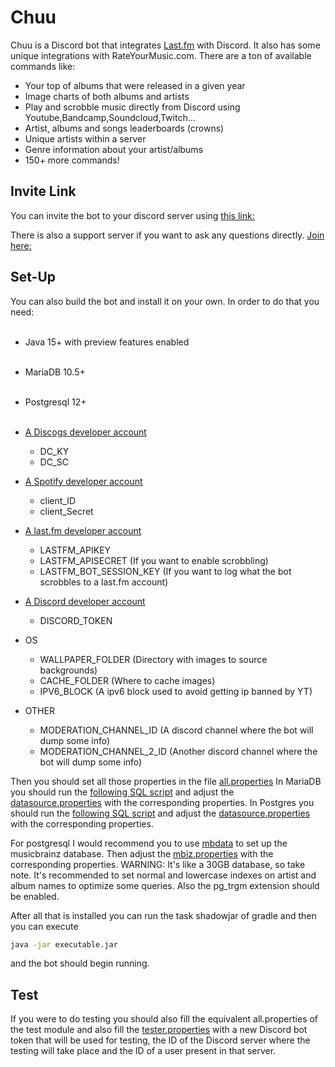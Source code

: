 # Chuu

Chuu is a Discord bot that integrates [Last.fm]([https://www.last.fm/](https://www.last.fm/)) with Discord. It also has
some unique integrations with RateYourMusic.com. There are a ton of available commands like:

- Your top of albums that were released in a given year<br>
- Image charts of both albums and artists<br>
- Play and scrobble music directly from Discord using Youtube,Bandcamp,Soundcloud,Twitch...
- Artist, albums and songs leaderboards (crowns)<br>
- Unique artists within a server<br>
- Genre information about your artist/albums<br>
- 150+ more commands!

## Invite Link

You can invite the bot to your discord server
using [this link:](https://discordapp.com/oauth2/authorize?scope=bot&client_id=537353774205894676&permissions=387136)

There is also a support server if you want to ask any questions directly. [Join here:](https://discord.gg/HQGqYD7)

## Set-Up

You can also build the bot and install it on your own. In order to do that you need:<br><br>

- Java 15+ with preview features enabled<br><br>
- MariaDB 10.5+<br><br>
- Postgresql 12+<br><br>
- [A Discogs developer account](https://www.discogs.com/developers)

  - DC_KY
  - DC_SC

- [A Spotify developer account](https://developer.spotify.com/)
  - client_ID
  - client_Secret

- [A last.fm developer account](https://secure.last.fm/login?next=/api/account/create)
  - LASTFM_APIKEY
  - LASTFM_APISECRET (If you want to enable scrobbling)
  - LASTFM_BOT_SESSION_KEY (If you want to log what the bot scrobbles to a last.fm account)

- [A Discord developer account](https://discordapp.com/login?redirect_to=%2Fdevelopers%2Fapplications%2F)
  - DISCORD_TOKEN

- OS
  - WALLPAPER_FOLDER (Directory with images to source backgrounds)
  - CACHE_FOLDER (Where to cache images)
  - IPV6_BLOCK  (A ipv6 block used to avoid getting ip banned by YT)

- OTHER
  - MODERATION_CHANNEL_ID (A discord channel where the bot will dump some info)
  - MODERATION_CHANNEL_2_ID (Another discord channel where the bot will dump some info)

Then you should set all those properties in the
file [all.properties](https://github.com/ishwi/chuu/blob/master/src/main/resources/all.properties)
In MariaDB you should run
the [following SQL script](https://github.com/ishwi/chuu/blob/master/model/src/main/resources/MariaBaseline.sql) and
adjust
the [datasource.properties](https://github.com/ishwi/chuu/blob/master/model/src/main/resources/datasource.properties)
with the corresponding properties. In Postgres you should run
the [following SQL script](https://github.com/ishwi/chuu/blob/master/model/src/main/resources/PostgresBaseline.sql) and
adjust
the [datasource.properties](https://github.com/ishwi/chuu/blob/master/model/src/main/resources/datasource.properties)
with the corresponding properties.

For postgresql I would recommend you to use [mbdata](https://pypi.org/project/mbdata/) to set up the musicbrainz
database. Then adjust
the [mbiz.properties](https://github.com/ishwi/chuu/blob/master/src/main/resources/mbiz.properties) with the
corresponding properties. WARNING: It's like a 30GB database, so take note. It's recommended to set normal and lowercase
indexes on artist and album names to optimize some queries. Also the pg_trgm extension should be enabled.

After all that is installed you can run the task shadowjar of gradle and then you can execute

```bash 
java -jar executable.jar
```

and the bot should begin running.

## Test

If you were to do testing you should also fill the equivalent all.properties of the test module and also fill
the [tester.properties](https://github.com/ishwi/chuu/blob/master/src/test/resources/tester.properties) with a new
Discord bot token that will be used for testing, the ID of the Discord server where the testing will take place and the
ID of a user present in that server.
